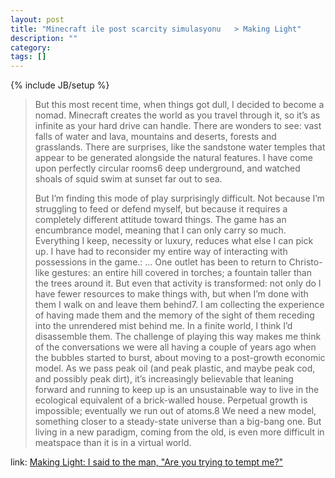 ```yaml
---
layout: post
title: "Minecraft ile post scarcity simulasyonu   > Making Light"
description: ""
category: 
tags: []
---
```

{% include JB/setup %}

> But this most recent time, when things got dull, I decided to become a nomad. Minecraft creates the world as you travel through it, so it’s as infinite as your hard drive can handle. There are wonders to see: vast falls of water and lava, mountains and deserts, forests and grasslands. There are surprises, like the sandstone water temples that appear to be generated alongside the natural features. I have come upon perfectly circular rooms6 deep underground, and watched shoals of squid swim at sunset far out to sea.
> 
> But I’m finding this mode of play surprisingly difficult. Not because I’m struggling to feed or defend myself, but because it requires a completely different attitude toward things. The game has an encumbrance model, meaning that I can only carry so much. Everything I keep, necessity or luxury, reduces what else I can pick up. I have had to reconsider my entire way of interacting with possessions in the game.:
> ...
> One outlet has been to return to Christo-like gestures: an entire hill covered in torches; a fountain taller than the trees around it. But even that activity is transformed: not only do I have fewer resources to make things with, but when I’m done with them I walk on and leave them behind7. I am collecting the experience of having made them and the memory of the sight of them receding into the unrendered mist behind me. In a finite world, I think I’d disassemble them.
> The challenge of playing this way makes me think of the conversations we were all having a couple of years ago when the bubbles started to burst, about moving to a post-growth economic model. As we pass peak oil (and peak plastic, and maybe peak cod, and possibly peak dirt), it’s increasingly believable that leaning forward and running to keep up is an unsustainable way to live in the ecological equivalent of a brick-walled house. Perpetual growth is impossible; eventually we run out of atoms.8 We need a new model, something closer to a steady-state universe than a big-bang one.
> But living in a new paradigm, coming from the old, is even more difficult in meatspace than it is in a virtual world.


link: [Making Light: I said to the man, "Are you trying to tempt me?"](http://nielsenhayden.com/makinglight/archives/013853.html)